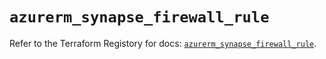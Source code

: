 # `azurerm_synapse_firewall_rule`

Refer to the Terraform Registory for docs: [`azurerm_synapse_firewall_rule`](https://www.terraform.io/docs/providers/azurerm/r/synapse_firewall_rule).

